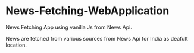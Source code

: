 # News-Fetching-WebApplication
News Fetching App using vanilla Js from News Api.

News are fetched from various sources from News Api for India as deafult location.

